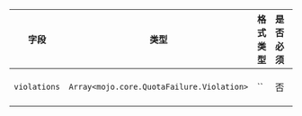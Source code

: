 | 字段 | 类型 | 格式类型 | 是否必须 | 默认值 | 说明 |
|---|---|---|---|---|---|
| `violations` | `Array<mojo.core.QuotaFailure.Violation>` | `` | 否 |  | Describes all quota violations. |
